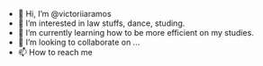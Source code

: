 - 👋 Hi, I’m @victoriiaramos
- 👀 I’m interested in law stuffs, dance, studing.
- 🌱 I’m currently learning how to be more efficient on my studies.
- 💞️ I’m looking to collaborate on ...
- 📫 How to reach me 

<!---
victoriiaramos/victoriiaramos is a ✨ special ✨ repository because its `README.md` (this file) appears on your GitHub profile.
You can click the Preview link to take a look at your changes.
--->
